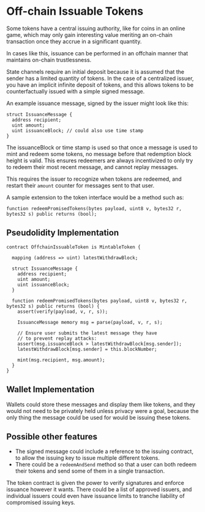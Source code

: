# Off-chain Issuable Tokens

Some tokens have a central issuing authority, like for coins in an online game, which may only gain interesting value meriting an on-chain transaction once they accrue in a significant quantity.

In cases like this, issuance can be performed in an offchain manner that maintains on-chain trustlessness.

State channels require an initial deposit because it is assumed that the sender has a limited quantity of tokens. In the case of a centralized issuer, you have an implicit infinite deposit of tokens, and this allows tokens to be counterfactually issued with a simple signed message.

An example issuance message, signed by the issuer might look like this:

```
struct IssuanceMessage {
  address recipient;
  uint amount;
  uint issuanceBlock; // could also use time stamp
}
```
The issuanceBlock or time stamp is used so that once a message is used to mint and redeem some tokens, no message before that redemption block height is valid. This ensures redeemers are always incentivized to only try to redeem their most recent message, and cannot replay messages.

This requires the issuer to recognize when tokens are redeemed, and restart their `amount` counter for messages sent to that user.

A sample extension to the token interface would be a method such as:

```solidity
function redeemPromisedTokens(bytes payload, uint8 v, bytes32 r, bytes32 s) public returns (bool);
```

## Pseudolidity Implementation

```
contract OffchainIssuableToken is MintableToken {

  mapping (address => uint) latestWithdrawBlock;

  struct IssuanceMessage {
    address recipient;
    uint amount;
    uint issuanceBlock;
  }

  function redeemPromisedTokens(bytes payload, uint8 v, bytes32 r, bytes32 s) public returns (bool) {
    assert(verify(payload, v, r, s));

    IssuanceMessage memory msg = parse(payload, v, r, s);

    // Ensure user submits the latest message they have
    // to prevent replay attacks:
    assert(msg.issuanceBlock > latestWithdrawBlock[msg.sender]);
    latestWithdrawBlock[msg.sender] = this.blockNumber;

    mint(msg.recipient, msg.amount);
  }
}
```

## Wallet Implementation

Wallets could store these messages and display them like tokens, and they would not need to be privately held unless privacy were a goal, because the only thing the message could be used for would be issuing these tokens.

## Possible other features

- The signed message could include a reference to the issuing contract, to allow the issuing key to issue multiple different tokens.
- There could be a `redeemAndSend` method so that a user can both redeem their tokens and send some of them in a single transaction.

The token contract is given the power to verify signatures and enforce issuance however it wants. There could be a list of approved issuers, and individual issuers could even have issuance limits to tranche liability of compromised issuing keys.

